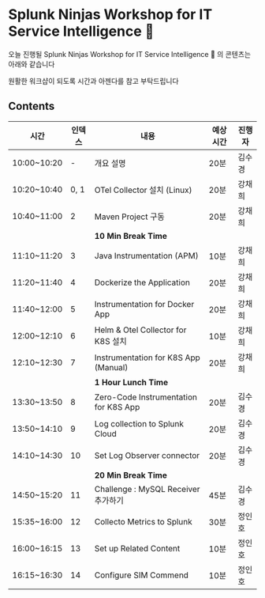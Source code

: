 # Splunk Ninjas Workshop for IT Service Intelligence 🥷

오늘 진행될 Splunk Ninjas Workshop for IT Service Intelligence 🥷 의 콘텐츠는 아래와 같습니다

원활한 워크샵이 되도록 시간과 아젠다를 참고 부탁드립니다

## Contents

| 시간        | 인덱스 | 내용                                  | 예상 시간 | 진행자 |
| ----------- | ------ | ------------------------------------- | --------- | ------ |
| 10:00~10:20 | -      | 개요 설명                             | 20분      | 김수경 |
| 10:20~10:40 | 0, 1   | OTel Collector 설치 (Linux)           | 20분      | 강채희 |
| 10:40~11:00 | 2      | Maven Project 구동                    | 20분      | 강채희 |
|             |        | **10 Min Break Time**                 |
| 11:10~11:20 | 3      | Java Instrumentation (APM)            | 10분      | 강채희 |
| 11:20~11:40 | 4      | Dockerize the Application             | 20분      | 강채희 |
| 11:40~12:00 | 5      | Instrumentation for Docker App        | 20분      | 강채희 |
| 12:00~12:10 | 6      | Helm & Otel Collector for K8S 설치    | 10분      | 강채희 |
| 12:10~12:30 | 7      | Instrumentation for K8S App (Manual)  | 20분      | 강채희 |
|             |        | **1 Hour Lunch Time**                 |
| 13:30~13:50 | 8      | Zero-Code Instrumentation for K8S App | 20분      | 김수경 |
| 13:50~14:10 | 9      | Log collection to Splunk Cloud        | 20분      | 김수경 |
| 14:10~14:30 | 10     | Set Log Observer connector            | 20분      | 김수경 |
|             |        | **20 Min Break Time**                 |
| 14:50~15:20 | 11     | Challenge : MySQL Receiver 추가하기   | 45분      | 김수경 |
| 15:35~16:00 | 12     | Collecto Metrics to Splunk            | 30분      | 정인호 |
| 16:00~16:15 | 13     | Set up Related Content                | 10분      | 정인호 |
| 16:15~16:30 | 14     | Configure SIM Commend                 | 10분      | 정인호 |
